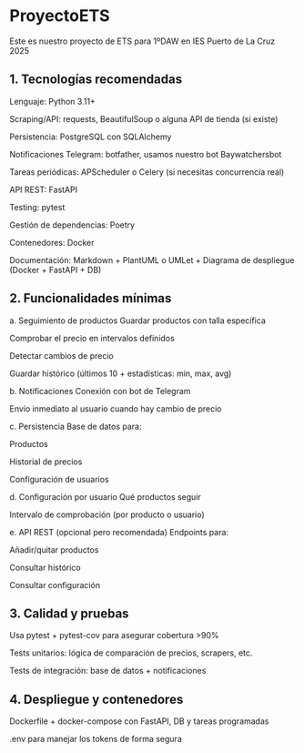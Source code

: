 # ProyectoETS
Este es nuestro proyecto de ETS para 1ºDAW en IES Puerto de La Cruz 2025

## 1. Tecnologías recomendadas
Lenguaje: Python 3.11+


Scraping/API: requests, BeautifulSoup o alguna API de tienda (si existe)


Persistencia: PostgreSQL con SQLAlchemy


Notificaciones Telegram: botfather, usamos nuestro bot Baywatchersbot


Tareas periódicas: APScheduler o Celery (si necesitas concurrencia real)


API REST: FastAPI


Testing: pytest


Gestión de dependencias: Poetry


Contenedores: Docker


Documentación: Markdown + PlantUML o UMLet + Diagrama de despliegue (Docker + FastAPI + DB)


## 2. Funcionalidades mínimas
a. 
Seguimiento de productos
Guardar productos con talla específica


Comprobar el precio en intervalos definidos


Detectar cambios de precio


Guardar histórico (últimos 10 + estadísticas: min, max, avg)


b. 
Notificaciones
Conexión con bot de Telegram


Envío inmediato al usuario cuando hay cambio de precio


c. 
Persistencia
Base de datos para:


Productos


Historial de precios


Configuración de usuarios


d. 
Configuración por usuario
Qué productos seguir


Intervalo de comprobación (por producto o usuario)


e. 
API REST (opcional pero recomendada)
Endpoints para:


Añadir/quitar productos


Consultar histórico


Consultar configuración



## 3. Calidad y pruebas
Usa pytest + pytest-cov para asegurar cobertura >90%


Tests unitarios: lógica de comparación de precios, scrapers, etc.


Tests de integración: base de datos + notificaciones



## 4. Despliegue y contenedores
Dockerfile + docker-compose con FastAPI, DB y tareas programadas


.env para manejar los tokens de forma segura
